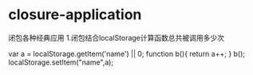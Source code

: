 # closure-application
闭包各种经典应用
1.闭包结合localStorage计算函数总共被调用多少次

var a = localStorage.getItem('name') || 0;
		function b(){
		return a++;	
		}
b();
localStorage.setItem("name",a);
